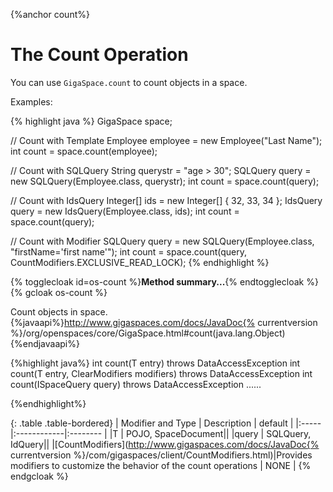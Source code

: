 
{%anchor count%}

# The Count Operation


You can use `GigaSpace.count` to count objects in a space.


Examples:

{% highlight java %}
   GigaSpace space;

   // Count with Template
   Employee employee = new Employee("Last Name");
   int count = space.count(employee);

   // Count with SQLQuery
   String querystr	= "age > 30";
   SQLQuery query = new SQLQuery(Employee.class, querystr);
   int count = space.count(query);

   // Count with IdsQuery
   Integer[] ids = new Integer[] { 32, 33, 34 };
   IdsQuery<Employee> query = new IdsQuery<Employee>(Employee.class, ids);
   int count = space.count(query);

   // Count with Modifier
   SQLQuery<Employee> query = new SQLQuery<Employee>(Employee.class,
				"firstName='first name'");
    int count = space.count(query, CountModifiers.EXCLUSIVE_READ_LOCK);
{% endhighlight %}



{% togglecloak id=os-count %}**Method summary...**{% endtogglecloak %}
{% gcloak os-count %}

Count objects in space.{%javaapi%}http://www.gigaspaces.com/docs/JavaDoc{% currentversion %}/org/openspaces/core/GigaSpace.html#count(java.lang.Object){%endjavaapi%}

{%highlight java%}
int count(T entry) throws DataAccessException
int count(T entry, ClearModifiers modifiers) throws DataAccessException
int count(ISpaceQuery<T> query) throws DataAccessException
......

{%endhighlight%}

{: .table .table-bordered}
| Modifier and Type | Description | default |
|:-----|:------------|:-------- |
|T          | POJO, SpaceDocument||
|query         | SQLQuery, IdQuery||
|[CountModifiers](http://www.gigaspaces.com/docs/JavaDoc{% currentversion %}/com/gigaspaces/client/CountModifiers.html)|Provides modifiers to customize the behavior of the count operations | NONE  |
{% endgcloak  %}

